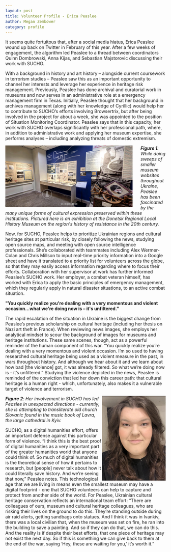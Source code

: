```yaml
---
layout: post
title: Volunteer Profile - Erica Peaslee
author: Megan Zembower
category: profile
---
```


It seems quite fortuitous that, after a social media hiatus, Erica Peaslee wound up back on Twitter in February of this year. After a few weeks of engagement, the algorithm led Peaslee to a thread between coordinators Quinn Dombrowski, Anna Kijas, and Sebastian Majstorovic discussing their work with SUCHO. 

With a background in history and art history – alongside current coursework in terrorism studies – Peaslee saw this as an important opportunity to channel her interests and leverage her experience in heritage risk management. Previously, Peaslee has done archival and curatorial work in museums and now serves in an administrative role at a emergency management firm in Texas. Initially, Peaslee thought that her background in archives management (along with her knowledge of Cyrillic) would help her to contribute to SUCHO’s efforts involving Browsertrix, but after being involved in the project for about a week, she was appointed to the position of Situation Monitoring Coordinator. Peaslee says that in this capacity, her work with SUCHO overlaps significantly with her professional path, where, in addition to administrative work and applying her museum expertise, she performs analyses – including analyzing threats of domestic extremism.

<img src="/assets/images/donetsk-local-history-museum.jpg" width="400px" style="float:left;padding-right:25px" alt="image from" title="Credit: Photograph courtesy of the Donetsk Regional Local History Museum"> 

***Figure 1**: While doing sweeps of smaller museum websites throughout Ukraine, Peaslee has been fascinated by the many unique forms of cultural expression preserved within these institutions. Pictured here is an exhibition at the Donetsk Regional Local History Museum on the region's history of resistance in the 20th century.*

Now, for SUCHO, Peaslee helps to prioritize Ukrainian regions and cultural heritage sites at particular risk, by closely following the news, studying open source maps, and meeting with open source intelligence professionals. She’s collaborated with teammates including Alex Wermer-Colan and Chris Millson to input real-time priority information into a Google sheet and have it translated to a priority list for volunteers across the globe, so that they may easily access information regarding where to focus their efforts. Collaboration with her supervisor at work has further informed Peaslee’s SUCHO work. Her employer, a combat veteran himself, has worked with Erica to apply the basic principles of emergency management, which they regularly apply in natural disaster situations, to an active combat situation. 

**"You quickly realize you're dealing with a very momentous and violent occasion...what we're doing now is – it's unfiltered."**

The rapid escalation of the situation in Ukraine is the biggest change from Peaslee’s previous scholarship on cultural heritage (including her thesis on Nazi art theft in France). When reviewing news images, she employs her analytical mindset to scour the background of images for museums and heritage institutions. These same scenes, though, act as a powerful reminder of the human component of this war. “You quickly realize you’re dealing with a very momentous and violent occasion. I’m so used to having researched cultural heritage being used as a violent measure in the past, in wars throughout history. And although we hear about it and we learn about how bad [the violence] got, it was already filtered. So what we’re doing now is - it’s unfiltered.” Studying the violence depicted in the news, Peaslee is reminded of the conviction that led her down this career path: that cultural heritage is a human right - which, unfortunately, also makes it a vulnerable target of violence and terrorism. 

<img src="/assets/images/peaslee-photo.jpg" width="200px" style="float:right;padding-left25px" class="center" alt="Headshot of Erica Peaslee" title="Credit: Photograph by Erica Peaslee">

***Figure 2**: Her involvement in SUCHO has led Peaslee in unexpected directions - currently, she is attempting to transliterate old church Slovanic found in the music book of Lavra, the large cathedral in Kyiv.*

SUCHO, as a digital humanities effort, offers an important defense against this particular form of violence. “I think this is the best proof of digital humanities as a very important part of the greater humanities world that anyone could think of. So much of digital humanities is the theoretical sense of how it pertains to research, but [people] never talk about how it could literally save history. And we’re seeing that now,” Peaslee notes. This technological age that we are living in means even the smallest museum may have a digital footprint - one that SUCHO volunteers can help to capture and protect from another side of the world. For Peaslee, Ukrainian cultural heritage conservation reflects an international team effort: “There are colleagues of ours, museum and cultural heritage colleagues, who are risking their lives on the ground to do this. They’re standing outside during air raid alerts, getting sandbags onto statues. And I think it was in Ivankiv, there was a local civilian that, when the museum was set on fire, he ran into the building to save a painting. And so if they can do that, we can do this. And the reality is if despite their best efforts, that one piece of heritage may not exist the next day. So if this is something we can give back to them at the end of the war, saying ‘Hey, these are waiting for you,’ it’s worth it.”
